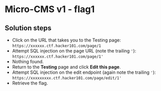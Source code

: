 # Micro-CMS v1 - flag1

## Solution steps
- Click on the URL that takes you to the Testing page:
  `https://xxxxxx.ctf.hacker101.com/page/1`
- Attempt SQL injection on the page URL (note the trailing `'`):
  `https://xxxxxx.ctf.hacker101.com/page/1'`
- Nothing found.
- Return to the **Testing** page and click **Edit this page**.
- Attempt SQL injection on the edit endpoint (again note the trailing `'`):
  `https://xxxxxxxxx.ctf.hacker101.com/page/edit/1'`
- Retrieve the flag.
